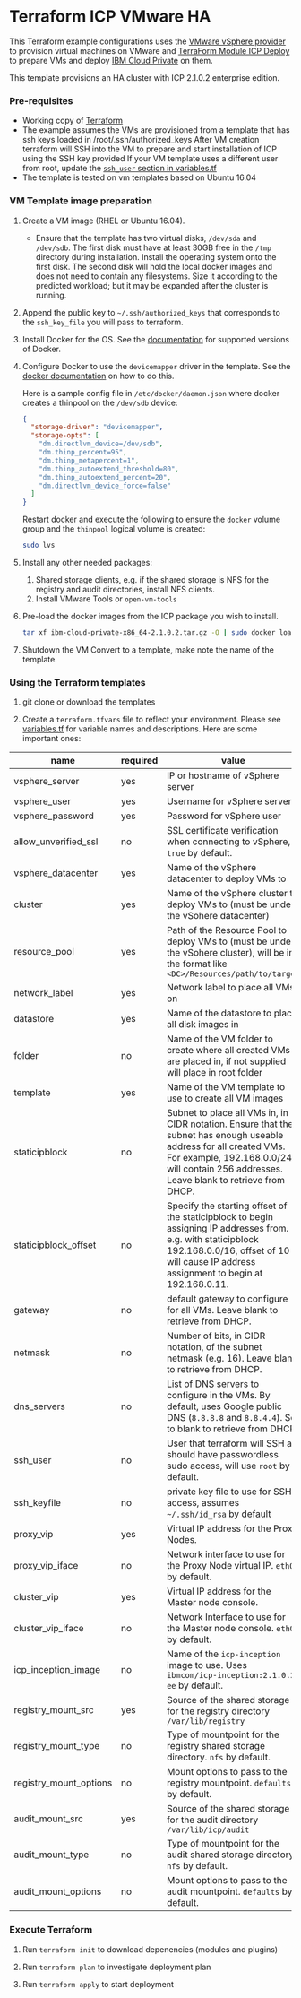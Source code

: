 # Terraform ICP VMware HA

This Terraform example configurations uses the [VMware vSphere provider](https://www.terraform.io/docs/providers/vsphere/index.html) to provision virtual machines on VMware
and [TerraForm Module ICP Deploy](https://github.com/ibm-cloud-architecture/terraform-module-icp-deploy) to prepare VMs and deploy [IBM Cloud Private](https://www.ibm.com/cloud-computing/products/ibm-cloud-private/) on them.

This template provisions an HA cluster with ICP 2.1.0.2 enterprise edition.


### Pre-requisites

* Working copy of [Terraform](https://www.terraform.io/intro/getting-started/install.html)
* The example assumes the VMs are provisioned from a template that has ssh keys loaded in /root/.ssh/authorized_keys
   After VM creation terraform will SSH into the VM to prepare and start installation of ICP using the SSH key provided
   If your VM template uses a different user from root, update the [`ssh_user` section in variables.tf](variables.tf#L154)
* The template is tested on vm templates based on Ubuntu 16.04

### VM Template image preparation

1. Create a VM image (RHEL or Ubuntu 16.04).
   * Ensure that the template has two virtual disks, `/dev/sda` and `/dev/sdb`.  The first disk must have at least 30GB free in the `/tmp` directory during installation.  Install the operating system onto the first disk.  The second disk will hold the local docker images and does not need to contain any filesystems.  Size it according to the predicted workload; but it may be expanded after the cluster is running.

1. Append the public key to `~/.ssh/authorized_keys` that corresponds to the `ssh_key_file` you will pass to terraform.

1. Install Docker for the OS.  See the [documentation](https://www.ibm.com/support/knowledgecenter/en/SSBS6K_2.1.0.2/supported_system_config/supported_docker.html) for supported versions of Docker.

1. Configure Docker to use the `devicemapper` driver in the template.  See the [docker documentation](https://docs.docker.com/storage/storagedriver/device-mapper-driver/#configure-direct-lvm-mode-for-production) on how to do this.

   Here is a sample config file in `/etc/docker/daemon.json` where docker creates a thinpool on the `/dev/sdb` device:

    ```json
    {
      "storage-driver": "devicemapper",
      "storage-opts": [
        "dm.directlvm_device=/dev/sdb",
        "dm.thinp_percent=95",
        "dm.thinp_metapercent=1",
        "dm.thinp_autoextend_threshold=80",
        "dm.thinp_autoextend_percent=20",
        "dm.directlvm_device_force=false"
      ]
    }
   ```

   Restart docker and execute the following to ensure the `docker` volume group and the `thinpool` logical volume is created:

   ```bash
   sudo lvs
   ```

1. Install any other needed packages:
   1. Shared storage clients, e.g. if the shared storage is NFS for the registry and audit directories, install NFS clients.
   1. Install VMware Tools or `open-vm-tools`

1. Pre-load the docker images from the ICP package you wish to install.

   ```bash
   tar xf ibm-cloud-private-x86_64-2.1.0.2.tar.gz -O | sudo docker load
   ```

1. Shutdown the VM Convert to a template, make note the name of the template.

### Using the Terraform templates

1. git clone or download the templates

1. Create a `terraform.tfvars` file to reflect your environment.  Please see [variables.tf](variables.tf) for variable names and descriptions.  Here are some important ones:

| name | required                        | value        |
|----------------|------------|--------------|
| vsphere_server   | yes          | IP or hostname of vSphere server |
| vsphere_user   | yes          | Username for vSphere server |
| vsphere_password     | yes          | Password for vSphere user     |
| allow_unverified_ssl   | no           | SSL certificate verification when connecting to vSphere, `true` by default. |
| vsphere_datacenter | yes         | Name of the vSphere datacenter to deploy VMs to |
| cluster | yes         | Name of the vSphere cluster to deploy VMs to (must be under the vSohere datacenter) |
| resource_pool | yes         | Path of the Resource Pool to deploy VMs to (must be under the vSohere cluster), will be in the format like `<DC>/Resources/path/to/target` |
| network_label | yes         | Network label to place all VMs on |
| datastore | yes         | Name of the datastore to place all disk images in |
| folder | no         | Name of the VM folder to create where all created VMs are placed in, if not supplied will place in root folder |
| template | yes         | Name of the VM template to use to create all VM images |
| staticipblock | no           | Subnet to place all VMs in, in CIDR notation.  Ensure that the subnet has enough useable address for all created VMs.  For example, 192.168.0.0/24 will contain 256 addresses.   Leave blank to retrieve from DHCP. |
| staticipblock_offset | no | Specify the starting offset of the staticipblock to begin assigning IP addresses from.  e.g. with staticipblock 192.168.0.0/16, offset of 10 will cause IP address assignment to begin at 192.168.0.11.|
| gateway | no           | default gateway to configure for all VMs.  Leave blank to retrieve from DHCP. |
| netmask | no           | Number of bits, in CIDR notation, of the subnet netmask  (e.g. 16).  Leave blank to retrieve from DHCP. |
| dns_servers | no | List of DNS servers to configure in the VMs.  By default, uses Google public DNS (`8.8.8.8` and `8.8.4.4`).  Set to blank to retrieve from DHCP. |
| ssh_user | no | User that terraform will SSH as, should have passwordless sudo access, will use `root` by default. |
| ssh_keyfile | no | private key file to use for SSH access, assumes `~/.ssh/id_rsa` by default |
| proxy_vip | yes | Virtual IP address for the Proxy Nodes. |
| proxy_vip_iface | no | Network interface to use for the Proxy Node virtual IP.  `eth0` by default. |
| cluster_vip | yes | Virtual IP address for the Master node console. |
| cluster_vip_iface | no | Network Interface to use for the Master node console.  `eth0` by default. |
| icp_inception_image | no | Name of the `icp-inception` image to use.  Uses `ibmcom/icp-inception:2.1.0.2-ee` by default. |
|registry_mount_src | yes | Source of the shared storage for the registry directory `/var/lib/registry` |
| registry_mount_type | no | Type of mountpoint for the registry shared storage directory.  `nfs` by default. |
| registry_mount_options | no | Mount options to pass to the registry mountpoint.  `defaults` by default. |
| audit_mount_src | yes | Source of the shared storage for the audit directory `/var/lib/icp/audit` |
| audit_mount_type | no | Type of mountpoint for the audit shared storage directory.  `nfs` by default. |
| audit_mount_options | no | Mount options to pass to the audit mountpoint.  `defaults` by default. |

### Execute Terraform

1. Run `terraform init` to download depenencies (modules and plugins)

1. Run `terraform plan` to investigate deployment plan

1. Run `terraform apply` to start deployment
